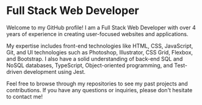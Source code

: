# Full Stack Web Developer

Welcome to my GitHub profile! I am a Full Stack Web Developer with over 4 years of experience in creating user-focused websites and applications.

My expertise includes front-end technologies like HTML, CSS, JavaScript, Git, and UI technologies such as Photoshop, Illustrator, CSS Grid, Flexbox, and Bootstrap. I also have a solid understanding of back-end SQL and NoSQL databases, TypeScript, Object-oriented programming, and Test-driven development using Jest.

Feel free to browse through my repositories to see my past projects and contributions. If you have any questions or inquiries, please don't hesitate to contact me!
